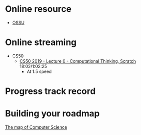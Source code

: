 # Online resource
- [OSSU](https://github.com/ossu/computer-science)

# Online streaming
- CS50
  - [CS50 2019 - Lecture 0 - Computational Thinking, Scratch](https://www.youtube.com/watch?v=jjqgP9dpD1k) 18:03/1:02:25
    - At 1.5 speed
# Progress track record

# Building your roadmap
[The map of Computer Science](https://www.youtube.com/watch?v=SzJ46YA_RaA)